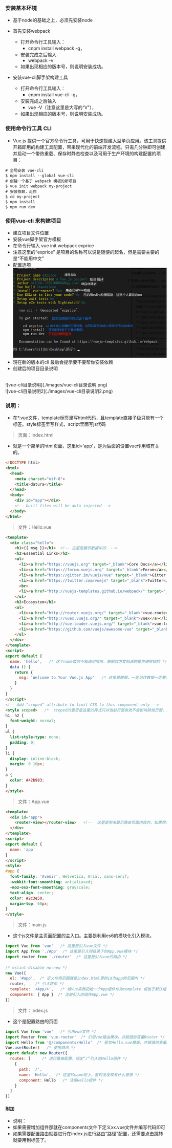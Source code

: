 ### 安装基本环境

 - 基于node的基础之上，必须先安装node

 - 首先安装webpack
    + 打开命令行工具输入：
        + cnpm install webpack -g，
    + 安装完成之后输入
        + webpack -v
    + 如果出现相应的版本号，则说明安装成功。

 - 安装vue-cli脚手架构建工具
    + 打开命令行工具输入：
        + cnpm install vue-cli -g，
    + 安装完成之后输入
        + vue -V（注意这里是大写的“V”），
    + 如果出现相应的版本号，则说明安装成功。

### 使用命令行工具 CLI
 - Vue.js 提供一个官方命令行工具，可用于快速搭建大型单页应用。该工具提供开箱即用的构建工具配置，带来现代化的前端开发流程。只需几分钟即可创建并启动一个带热重载、保存时静态检查以及可用于生产环境的构建配置的项目：
 ```shell
 # 全局安装 vue-cli
 $ npm install --global vue-cli
 # 创建一个基于 webpack 模板的新项目
 $ vue init webpack my-project
 # 安装依赖，走你
 $ cd my-project
 $ npm install
 $ npm run dev
 ```
### 使用vue-cli 来构建项目

 - 建立项目文件位置
 - 安装vue脚手架官方模板
 - 在命令行输入 vue init webpack exprice
 - 注意这里的“exprice” 是项目的名称可以说是随便的起名，但是需要主要的是“不能用中文”
 - 配置选项 	
 ![vue-cli配置](./images/vue-cli配置.png)
  - 現在新的版本的cli 最后会提示要不要帮你安装依赖
  - 创建后的项目目录说明
  <br/>
  ![vue-cli目录说明](./images/vue-cli目录说明.png)
  <br/>
  ![vue-cli目录说明2](./images/vue-cli目录说明2.png)

### 说明：
- 在*.vue文件，template标签里写html代码，且template直接子级只能有一个标签。style标签里写样式，script里面写js代码
> 页面：index.html
- 就是一个简单的html页面，这里id='app'，是为后面的设置vue作用域有关的。
```html 
<!DOCTYPE html>
<html>
  <head>
    <meta charset="utf-8">
    <title>datura</title>
  </head>
  <body>
    <div id="app"></div>  
    <!-- built files will be auto injected -->
  </body>
</html>

```
> 文件：Hello.vue

```html 
<template>
  <div class="hello">
    <h1>{{ msg }}</h1>  <!-- 这里是展示数据中的  -->
    <h2>Essential Links</h2>
    <ul>
      <li><a href="https://vuejs.org" target="_blank">Core Docs</a></li>
      <li><a href="https://forum.vuejs.org" target="_blank">Forum</a></li>
      <li><a href="https://gitter.im/vuejs/vue" target="_blank">Gitter Chat</a></li>
      <li><a href="https://twitter.com/vuejs" target="_blank">Twitter</a></li>
      <br>
      <li><a href="http://vuejs-templates.github.io/webpack/" target="_blank">Docs for This Template</a></li>
    </ul>
    <h2>Ecosystem</h2>
    <ul>
      <li><a href="http://router.vuejs.org/" target="_blank">vue-router</a></li>
      <li><a href="http://vuex.vuejs.org/" target="_blank">vuex</a></li>
      <li><a href="http://vue-loader.vuejs.org/" target="_blank">vue-loader</a></li>
      <li><a href="https://github.com/vuejs/awesome-vue" target="_blank">awesome-vue</a></li>
    </ul>
  </div>
</template>
<script>
export default {
  name: 'hello',   /* 这个name暂时不知道用啥用，根据官方文档说的是方便排错的 */
  data () {
    return {
      msg: 'Welcome to Your Vue.js App'   /* 这里是数据，一定记住数据一定要放data中然后用return返回 */
    }
  }
}
</script>
<!-- Add "scoped" attribute to limit CSS to this component only -->
<style scoped>   /*  scoped的意思是这里的样式只对当前页面有效不会影响其他页面，还有可以设置lang="scss"就是支持css预编译，也就是支持sass或者less  */
h1, h2 {
  font-weight: normal;
}
ul {
  list-style-type: none;
  padding: 0;
}
li {
  display: inline-block;
  margin: 0 10px;
}
a {
  color: #42b983;
}
</style>

```
> 文件：App.vue
```html
<template>
  <div id="app">
    <router-view></router-view>   <!--  这里是用来展示路由页面内容的，如果想用跳转就用<router-link to='xxx'></router-link> -->
  </div>
</template>
<script>
export default {
  name: 'app'
}
</script>
<style>
#app {
  font-family: 'Avenir', Helvetica, Arial, sans-serif;
  -webkit-font-smoothing: antialiased;
  -moz-osx-font-smoothing: grayscale;
  text-align: center;
  color: #2c3e50;
  margin-top: 60px;
}
</style>

```
> 文件：main.js
- 这个js文件是主页面配置的主入口。主要是利用es6的模块化引入模块。

```javascript
import Vue from 'vue'   /* 这里是引入vue文件 */
import App from './App'  /* 这里是引入同目录下的App.vue模块 */
import router from './router'  /* 这里是引入vue的路由 */

/* eslint-disable no-new */
new Vue({
  el: '#app',  /* 定义作用范围就是index.html里的id为app的范围内 */
  router,    /* 引入路由 */
  template: '<App/>',   /* 给Vue实例初始一个App组件作为template 相当于默认组件 */
  components: { App }  /* 注册引入的组件App.vue */
})
```
> 文件：index.js
- 这个是配置路由的页面
```javascript
import Vue from 'vue'   /* 引用vue文件 */
import Router from 'vue-router'  /* 引用vue路由模块，并赋值给变量Router */
import Hello from '@/components/Hello'  /* 英文Hello.vue模版，并赋值给变量Hello,这里是“@”相当于“../” */
Vue.use(Router)   /* 使用路由 */
export default new Router({
  routes: [     /* 进行路由配置，规定“/”引入到Hello组件 */
    {
      path: '/',
      name: 'Hello',  /* 这里的name同上，暂时没发现有什么意思 */
      component: Hello   /* 注册Hello组件 */
    }
  ]
})

```
#### 附加
- 说明：
- 如果需要增加组件那就在components文件下定义xx.vue文件并编写代码即可
- 如果需要配置路由就要进行在index.js进行路由“路径”配置，还需要点击跳转就要用到<router-link></router-link>标签了。








